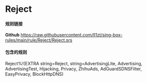 # Reject

#### 规则链接


**Github**
https://raw.githubusercontent.com/ll1zt/sing-box-rules/main/rule/Reject/Reject.srs


#### 包含的规则
Reject%!(EXTRA string=Reject, string=AdvertisingLite, Advertising, AdvertisingTest, Hijacking, Privacy, ZhihuAds, AdGuardSDNSFilter, EasyPrivacy, BlockHttpDNS)